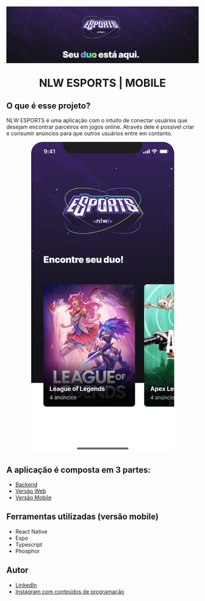 <h1 align="center">
  <img src="./src/assets/banner.png" />
  <p style="margin-top: 15px font-size: 32px font-weight: 900">NLW ESPORTS | MOBILE</p>
</h1>


<h2> O que é esse projeto? </h2>

<p> 
  NLW ESPORTS  é uma aplicação com o intuito de conectar usuários que 
  desejam encontrar parceiros em jogos online. Através dele é possível
  criar e consumir anúncios para que outros usuários entre em contanto.
</p>

<p align="center">
  <img src="./src/assets/appExample.png" style="width: 375px; height: 812px" />
</p>


## A aplicação é composta em 3 partes:

- [Backend](https://github.com/Th-Fernandes/NLW-ESPORTS-BACKEND)
- [Versão Web](https://github.com/Th-Fernandes/NLW-ESPORTS-WEB)
- [Versão Mobile](https://github.com/Th-Fernandes/NLW-ESPORTS-MOBILE)
 
<div>
  <h2>Ferramentas utilizadas (versão mobile)</h2>
  <ul>
    <li>React Native</li>
    <li>Expo</li>
    <li>Typescript</li>
    <li>Phosphor</li>
  </ul>
</div>

## Autor
- [LinkedIn](https://www.linkedin.com/in/thiago-fernandes-front/)
- [Instagram com conteúdos de programação](https://www.instagram.com/thiagofernades.dev/)

